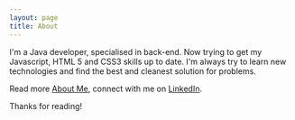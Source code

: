 ```yaml
---
layout: page
title: About
---
```


I'm a Java developer, specialised in back-end. Now trying to get my Javascript, HTML 5 and CSS3 skills up to date. I'm always try to learn new technologies and find the best and cleanest solution for problems.

Read more [About Me](http://haexnet.be), connect with me on [LinkedIn](https://www.linkedin.com/pub/martijn-haex/62/3a8/261).

Thanks for reading!